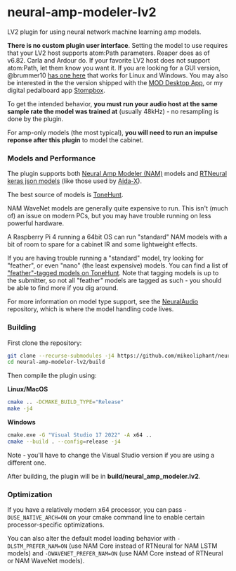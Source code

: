 # neural-amp-modeler-lv2

LV2 plugin for using neural network machine learning amp models.

**There is no custom plugin user interface**. Setting the model to use requires that your LV2 host supports atom:Path parameters. Reaper does as of v6.82. Carla and Ardour do. If your favorite LV2 host does not support atom:Path, let them know you want it.
If you are looking for a GUI version, @brummer10 [has one here](https://github.com/brummer10/neural-amp-modeler-ui) that works for Linux and Windows. You may also be interested in the the version shipped with the [MOD Desktop App](https://github.com/moddevices/mod-desktop-app), or my digital pedalboard app [Stompbox](https://github.com/mikeoliphant/StompboxUI).

To get the intended behavior, **you must run your audio host at the same sample rate the model was trained at** (usually 48kHz) - no resampling is done by the plugin.

For amp-only models (the most typical), **you will need to run an impulse reponse after this plugin** to model the cabinet.

### Models and Performance

The plugin supports both [Neural Amp Modeler (NAM)](https://github.com/sdatkinson/neural-amp-modeler) models and [RTNeural keras json models](https://github.com/jatinchowdhury18/RTNeural) (like those used by [Aida-X](https://github.com/AidaDSP/AIDA-X)).

The best source of models is [ToneHunt](https://tonehunt.org/).

NAM WaveNet models are generally quite expensive to run. This isn't (much of) an issue on modern PCs, but you may have trouble running on less powerful hardware.

A Raspberry Pi 4 running a 64bit OS can run "standard" NAM models with a bit of room to spare for a cabinet IR and some lightweight effects.

If you are having trouble running a "standard" model, try looking for "feather", or even "nano" (the least expensive) models. You can find a list of ["feather"-tagged models on ToneHunt](https://tonehunt.org/models?tags%5B0%5D=feather-mdl). Note that tagging models is up to the submitter, so not all "feather" models are tagged as such - you should be able to find more if you dig around.

For more information on model type support, see the [NeuralAudio](https://github.com/mikeoliphant/NeuralAudio) repository, which is where the model handling code lives.

### Building

First clone the repository:
```bash
git clone --recurse-submodules -j4 https://github.com/mikeoliphant/neural-amp-modeler-lv2
cd neural-amp-modeler-lv2/build
```

Then compile the plugin using:

**Linux/MacOS**
```bash
cmake .. -DCMAKE_BUILD_TYPE="Release"
make -j4
```

**Windows**
```bash
cmake.exe -G "Visual Studio 17 2022" -A x64 ..
cmake --build . --config=release -j4
```

Note - you'll have to change the Visual Studio version if you are using a different one.

After building, the plugin will be in **build/neural_amp_modeler.lv2**.

### Optimization

If you have a relatively modern x64 processor, you can pass ```-DUSE_NATIVE_ARCH=ON``` on your cmake command line to enable certain processor-specific optimizations.

You can also alter the default model loading behavior with ```-DLSTM_PREFER_NAM=ON``` (use NAM Core instead of RTNeural for NAM LSTM models) and ```-DWAVENET_PREFER_NAM=ON``` (use NAM Core instead of RTNeural or NAM WaveNet models).

